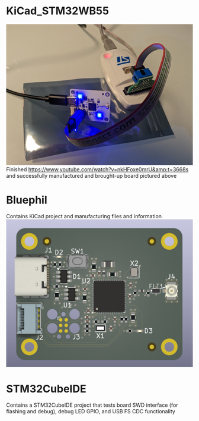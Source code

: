 # KiCad_STM32WB55
![alt text](https://github.com/lcwilch/KiCad_STM32WB55/blob/main/Bluephil_board.MP.jpg?raw=true)
Finished https://www.youtube.com/watch?v=nkHFoxe0mrU&amp;t=3668s and successfully manufactured and brought-up board pictured above

# Bluephil
Contains KiCad project and manufacturing files and information
![alt text](https://github.com/lcwilch/KiCad_STM32WB55/blob/main/Bluephil/Manufacturing/Bluephil-AssemblyDrw/Bluephil-Top3D.png?raw=true)

# STM32CubeIDE
Contains a STM32CubeIDE project that tests board SWD interface (for flashing and debug), debug LED GPIO, and USB FS CDC functionality
